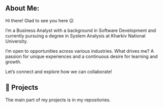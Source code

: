 ## About Me:
Hi there! Glad to see you here 😉

I’m a Business Analyst with a background in Software Development and currently pursuing a degree in System Analysis at Kharkiv National University.

I’m open to opportunities across various industries. What drives me? A passion for unique experiences and a continuous desire for learning and growth.

Let’s connect and explore how we can collaborate!

## 📀 Projects
The main part of my projects is in my repositories.
